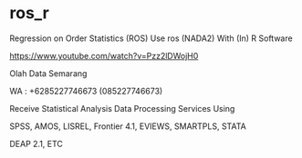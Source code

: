 # ros_r
Regression on Order Statistics (ROS) Use ros (NADA2) With (In) R Software

https://www.youtube.com/watch?v=Pzz2lDWojH0

Olah Data Semarang

WA : +6285227746673 (085227746673)

Receive Statistical Analysis Data Processing Services Using

SPSS, AMOS, LISREL, Frontier 4.1, EVIEWS, SMARTPLS, STATA

DEAP 2.1, ETC
